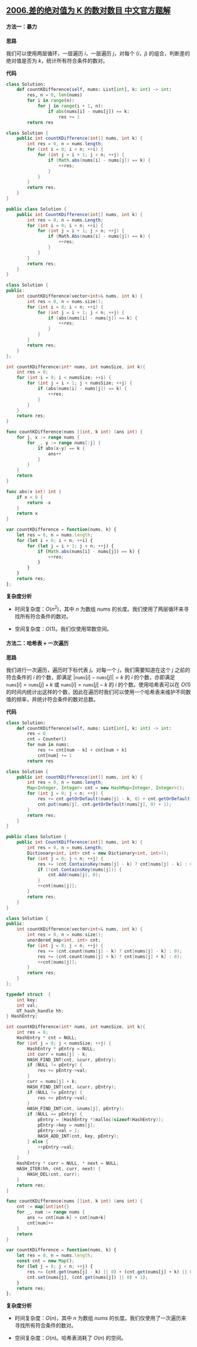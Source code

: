 ## [2006.差的绝对值为 K 的数对数目 中文官方题解](https://leetcode.cn/problems/count-number-of-pairs-with-absolute-difference-k/solutions/100000/chai-de-jue-dui-zhi-wei-k-de-shu-dui-shu-xspo)
#### 方法一：暴力

**思路**

我们可以使用两层循环，一层遍历 $i$，一层遍历 $j$，对每个 $(i，j)$ 的组合，判断差的绝对值是否为 $k$，统计所有符合条件的数对。

**代码**

```Python [sol1-Python3]
class Solution:
    def countKDifference(self, nums: List[int], k: int) -> int:
        res, n = 0, len(nums)
        for i in range(n):
            for j in range(i + 1, n):
                if abs(nums[i] - nums[j]) == k:
                    res += 1
        return res
```

```Java [sol1-Java]
class Solution {
    public int countKDifference(int[] nums, int k) {
        int res = 0, n = nums.length;
        for (int i = 0; i < n; ++i) {
            for (int j = i + 1; j < n; ++j) {
                if (Math.abs(nums[i] - nums[j]) == k) {
                    ++res;
                }
            }
        }
        return res;
    }
}
```

```C# [sol1-C#]
public class Solution {
    public int CountKDifference(int[] nums, int k) {
        int res = 0, n = nums.Length;
        for (int i = 0; i < n; ++i) {
            for (int j = i + 1; j < n; ++j) {
                if (Math.Abs(nums[i] - nums[j]) == k) {
                    ++res;
                }
            }
        }
        return res;
    }
}
```

```C++ [sol1-C++]
class Solution {
public:
    int countKDifference(vector<int>& nums, int k) {
        int res = 0, n = nums.size();
        for (int i = 0; i < n; ++i) {
            for (int j = i + 1; j < n; ++j) {
                if (abs(nums[i] - nums[j]) == k) {
                    ++res;
                }
            }
        }
        return res;
    }
};
```

```C [sol1-C]
int countKDifference(int* nums, int numsSize, int k){
    int res = 0;
    for (int i = 0; i < numsSize; ++i) {
        for (int j = i + 1; j < numsSize; ++j) {
            if (abs(nums[i] - nums[j]) == k) {
                ++res;
            }
        }
    }
    return res;
}
```

```go [sol1-Golang]
func countKDifference(nums []int, k int) (ans int) {
    for j, x := range nums {
        for _, y := range nums[:j] {
            if abs(x-y) == k {
                ans++
            }
        }
    }
    return
}

func abs(x int) int {
    if x < 0 {
        return -x
    }
    return x
}
```

```JavaScript [sol1-JavaScript]
var countKDifference = function(nums, k) {
    let res = 0, n = nums.length;
    for (let i = 0; i < n; ++i) {
        for (let j = i + 1; j < n; ++j) {
            if (Math.abs(nums[i] - nums[j]) == k) {
                ++res;
            }
        }
    }
    return res;
};
```

**复杂度分析**

- 时间复杂度：$O(n^2)$，其中 $n$ 为数组 $\textit{nums}$ 的长度。我们使用了两层循环来寻找所有符合条件的数对。

- 空间复杂度：$O(1)$。我们仅使用常数空间。

#### 方法二：哈希表 + 一次遍历

**思路**

我们进行一次遍历，遍历时下标代表 $j$。对每一个 $j$，我们需要知道在这个 $j$ 之前的符合条件的 $i$ 的个数，即满足 $|\texttt{nums}[i] - \texttt{nums}[j]| = k$ 的 $i$ 的个数，亦即满足 $\texttt{nums}[i] = \texttt{nums}[j] + k$ 或 $\texttt{nums}[i] = \texttt{nums}[j] - k$ 的 $i$ 的个数。使用哈希表可以在 $O(1)$ 的时间内统计出这样的个数，因此在遍历时我们可以使用一个哈希表来维护不同数值的频率，并统计符合条件的数对总数。

**代码**

```Python [sol2-Python3]
class Solution:
    def countKDifference(self, nums: List[int], k: int) -> int:
        res = 0
        cnt = Counter()
        for num in nums:
            res += cnt[num - k] + cnt[num + k]
            cnt[num] += 1
        return res
```

```Java [sol2-Java]
class Solution {
    public int countKDifference(int[] nums, int k) {
        int res = 0, n = nums.length;
        Map<Integer, Integer> cnt = new HashMap<Integer, Integer>();
        for (int j = 0; j < n; ++j) {
            res += cnt.getOrDefault(nums[j] - k, 0) + cnt.getOrDefault(nums[j] + k, 0);
            cnt.put(nums[j], cnt.getOrDefault(nums[j], 0) + 1);
        }
        return res;
    }
}
```

```C# [sol2-C#]
public class Solution {
    public int CountKDifference(int[] nums, int k) {
        int res = 0, n = nums.Length;
        Dictionary<int, int> cnt = new Dictionary<int, int>();
        for (int j = 0; j < n; ++j) {
            res += (cnt.ContainsKey(nums[j] - k) ? cnt[nums[j] - k] : 0) + (cnt.ContainsKey(nums[j] + k) ? cnt[nums[j] + k] : 0);
            if (!cnt.ContainsKey(nums[j])) {
                cnt.Add(nums[j], 0);
            }
            ++cnt[nums[j]];
        }
        return res;
    }
}
```

```C++ [sol2-C++]
class Solution {
public:
    int countKDifference(vector<int>& nums, int k) {
        int res = 0, n = nums.size();
        unordered_map<int, int> cnt;
        for (int j = 0; j < n; ++j) {
            res += (cnt.count(nums[j] - k) ? cnt[nums[j] - k] : 0);
            res += (cnt.count(nums[j] + k) ? cnt[nums[j] + k] : 0);
            ++cnt[nums[j]];
        }
        return res;
    }
};
```

```C [sol2-C]
typedef struct  {
    int key;            
    int val;
    UT_hash_handle hh;
} HashEntry;

int countKDifference(int* nums, int numsSize, int k){
    int res = 0;
    HashEntry * cnt = NULL;
    for (int j = 0; j < numsSize; ++j) {
        HashEntry * pEntry = NULL;
        int curr = nums[j] - k;
        HASH_FIND_INT(cnt, &curr, pEntry);
        if (NULL != pEntry) {
            res += pEntry->val;
        }
        curr = nums[j] + k;
        HASH_FIND_INT(cnt, &curr, pEntry);
        if (NULL != pEntry) {
            res += pEntry->val;
        }
        HASH_FIND_INT(cnt, &nums[j], pEntry);
        if (NULL == pEntry) {
            pEntry = (HashEntry *)malloc(sizeof(HashEntry));
            pEntry->key = nums[j];
            pEntry->val = 1;
            HASH_ADD_INT(cnt, key, pEntry);
        } else {
            ++pEntry->val;
        }
    }
    HashEntry * curr = NULL, * next = NULL;
    HASH_ITER(hh, cnt, curr, next) {
        HASH_DEL(cnt, curr);
    }
    return res;
}
```

```go [sol2-Golang]
func countKDifference(nums []int, k int) (ans int) {
    cnt := map[int]int{}
    for _, num := range nums {
        ans += cnt[num-k] + cnt[num+k]
        cnt[num]++
    }
    return
}
```

```JavaScript [sol2-JavaScript]
var countKDifference = function(nums, k) {
    let res = 0, n = nums.length;
    const cnt = new Map();
    for (let j = 0; j < n; ++j) {
        res += (cnt.get(nums[j] - k) || 0) + (cnt.get(nums[j] + k) || 0);
        cnt.set(nums[j], (cnt.get(nums[j]) || 0) + 1);
    }
    return res;
};
```

**复杂度分析**

- 时间复杂度：$O(n)$，其中 $n$ 为数组 $\textit{nums}$ 的长度。我们仅使用了一次遍历来寻找所有符合条件的数对。

- 空间复杂度：$O(n)$。哈希表消耗了 $O(n)$ 的空间。